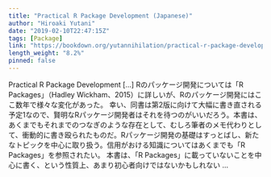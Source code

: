 ```yaml
---
title: "Practical R Package Development (Japanese)"
author: "Hiroaki Yutani"
date: "2019-02-10T22:47:15Z"
tags: [Package]
link: "https://bookdown.org/yutannihilation/practical-r-package-development-ja/"
length_weight: "8.2%"
pinned: false
---
```


Practical R Package Development [...] Rのパッケージ開発については「R Packages」（Hadley Wickham、2015）に詳しいが、Rのパッケージ開発にはここ数年で様々な変化があった。 幸い、同書は第2版に向けて大幅に書き直される予定1なので、賢明なRパッケージ開発者はそれを待つのがいいだろう。本書は、あくまでもそれまでのつなぎのような存在として、むしろ筆者のメモ代わりとして、衝動的に書き殴られたものだ。Rパッケージ開発の基礎はすっとばし、新たなトピックを中心に取り扱う。信用がおける知識についてはあくまでも「R Packages」を参照されたい。 本書は、「R Packages」に載っていないことを中心に書く、という性質上、あまり初心者向けではないかもしれない ...
